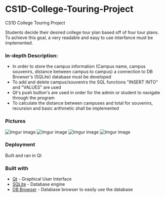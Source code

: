 # CS1D-College-Touring-Project
CS1D College Touring Project

Students decide their desired college tour plan based off of four tour plans. To achieve this goal, a very readable and easy to use interfance must be implemented. 

### In-depth Description:
- In order to store the campus information (Campus name, campus souvenirs, distance between campus to campus) a connection to DB Browser's (SQLite) database must be developed
- To add and delete campus/souvenirs the SQL functions "INSERT INTO" and  "VALUES" are used
- Qt's push button's are used in order for the admin or student to navigate through the program
- To calculate the distance between campuses and total for souvenirs, recursion and basic arithmetic shall be implemented

### Pictures
![Imgur image](https://imgur.com/uZglvUk.jpg)
![Imgur image](https://imgur.com/xSQcqWe.jpg)
![Imgur image](https://imgur.com/62PSDAG.jpg)
![Imgur image](https://imgur.com/HhBcfVl.jpg)

### Deployment
Built and ran in Qt

### Built with

* [Qt](https://www.qt.io) - Graphical User Interface
* [SQLite](https://www.sqlite.org/index.html) - Database engine
* [DB Browser](http://sqlitebrowser.org) - Database browser to easily use the database


